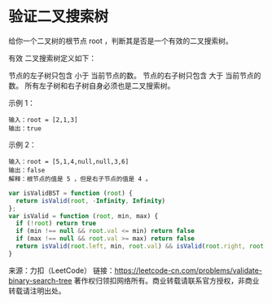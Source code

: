 # 验证二叉搜索树

给你一个二叉树的根节点 root ，判断其是否是一个有效的二叉搜索树。

有效 二叉搜索树定义如下：

节点的左子树只包含 小于 当前节点的数。
节点的右子树只包含 大于 当前节点的数。
所有左子树和右子树自身必须也是二叉搜索树。

示例 1：

```
输入：root = [2,1,3]
输出：true
```

示例 2：

```
输入：root = [5,1,4,null,null,3,6]
输出：false
解释：根节点的值是 5 ，但是右子节点的值是 4 。
```

```js
var isValidBST = function (root) {
  return isValid(root, -Infinity, Infinity)
};
var isValid = function (root, min, max) {
  if (!root) return true
  if (min !== null && root.val <= min) return false
  if (max !== null && root.val >= max) return false
  return isValid(root.left, min, root.val) && isValid(root.right, root.val, max)
}
```

来源：力扣（LeetCode）
链接：<https://leetcode-cn.com/problems/validate-binary-search-tree>
著作权归领扣网络所有。商业转载请联系官方授权，非商业转载请注明出处。

